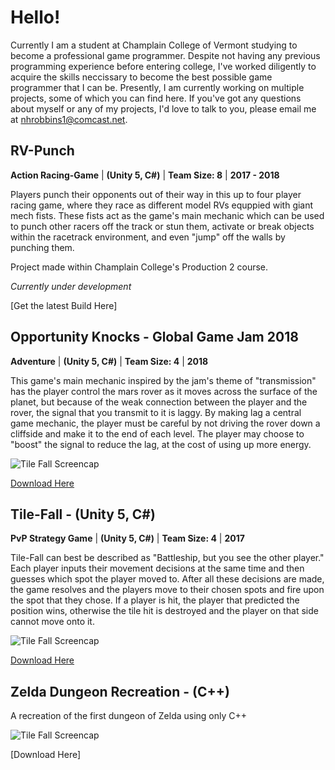 # **Hello!**

Currently I am a student at Champlain College of Vermont studying to become a professional game programmer. Despite not having any previous programming experience before entering college, I've worked diligently to acquire the skills neccissary to become the best possible game programmer that I can be. Presently, I am currently working on multiple projects, some of which you can find here. If you've got any questions about myself or any of my projects, I'd love to talk to you, please email me at nhrobbins1@comcast.net.


## **RV-Punch**
**Action Racing-Game**  |  **(Unity 5, C#)**  |  **Team Size: 8**  |  **2017 - 2018** 
   
Players punch their opponents out of their way in this up to four player racing game, where they race as different model RVs equppied with giant mech fists. These fists act as the game's main mechanic which can be used to punch other racers off the track or stun them, activate or break objects within the racetrack environment, and even "jump" off the walls by punching them. 

Project made within Champlain College's Production 2 course.

_Currently under development_

[Get the latest Build Here]


## **Opportunity Knocks - Global Game Jam 2018**
**Adventure**  |  **(Unity 5, C#)**  |  **Team Size: 4**  |  **2018** 

This game's main mechanic inspired by the jam's theme of "transmission" has the player control the mars rover as it moves across the surface of the planet, but because of the weak connection between the player and the rover, the signal that you transmit to it is laggy. By making lag a central game mechanic, the player must be careful by not driving the rover down a cliffside and make it to the end of each level. The player may choose to "boost" the signal to reduce the lag, at the cost of using up more energy.


![Tile Fall Screencap](https://telden.github.io/images/OpportunityKnocks.png)



[Download Here](https://globalgamejam.org/2018/games/opportunity-knocks)



## **Tile-Fall - (Unity 5, C#)**
**PvP Strategy Game**  |  **(Unity 5, C#)**  |  **Team Size: 4**  |  **2017** 

Tile-Fall can best be described as "Battleship, but you see the other player." Each player inputs their movement decisions at the same time and then guesses which spot the player moved to. After all these decisions are made, the game resolves and the players move to their chosen spots and fire upon the spot that they chose. If a player is hit, the player that predicted the position wins, otherwise the tile hit is destroyed and the player on that side cannot move onto it.

![Tile Fall Screencap](https://telden.github.io/images/Tilefallscreencap.png)


[Download Here](https://github.com/Telden/Tile-Fall.git)



## **Zelda Dungeon Recreation - (C++)** 
A recreation of the first dungeon of Zelda using only C++


![Tile Fall Screencap](https://telden.github.io/images/ZeldaCapture.PNG)

[Download Here]


